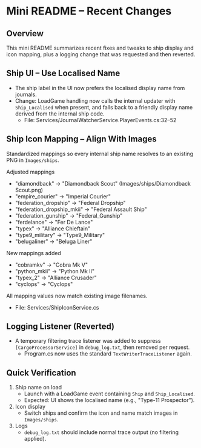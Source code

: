 # Mini README – Recent Changes

## Overview
This mini README summarizes recent fixes and tweaks to ship display and icon mapping, plus a logging change that was requested and then reverted.

## Ship UI – Use Localised Name
- The ship label in the UI now prefers the localised display name from journals.
- Change: LoadGame handling now calls the internal updater with `Ship_Localised` when present, and falls back to a friendly display name derived from the internal ship code.
  - File: Services/JournalWatcherService.PlayerEvents.cs:32–52

## Ship Icon Mapping – Align With Images
Standardized mappings so every internal ship name resolves to an existing PNG in `Images/ships`.

Adjusted mappings
- "diamondback" → "Diamondback Scout" (Images/ships/Diamondback Scout.png)
- "empire_courier" → "Imperial Courier"
- "federation_dropship" → "Federal Dropship"
- "federation_dropship_mkii" → "Federal Assault Ship"
- "federation_gunship" → "Federal_Gunship"
- "ferdelance" → "Fer De Lance"
- "typex" → "Alliance Chieftain"
- "type9_military" → "Type9_Military"
- "belugaliner" → "Beluga Liner"

New mappings added
- "cobramkv" → "Cobra Mk V"
- "python_mkii" → "Python Mk II"
- "typex_2" → "Alliance Crusader"
- "cyclops" → "Cyclops"

All mapping values now match existing image filenames.
  - File: Services/ShipIconService.cs

## Logging Listener (Reverted)
- A temporary filtering trace listener was added to suppress `[CargoProcessorService]` in `debug_log.txt`, then removed per request.
  - Program.cs now uses the standard `TextWriterTraceListener` again.

## Quick Verification
1) Ship name on load
   - Launch with a LoadGame event containing `Ship` and `Ship_Localised`.
   - Expected: UI shows the localised name (e.g., "Type-11 Prospector").
2) Icon display
   - Switch ships and confirm the icon and name match images in `Images/ships`.
3) Logs
   - `debug_log.txt` should include normal trace output (no filtering applied).

